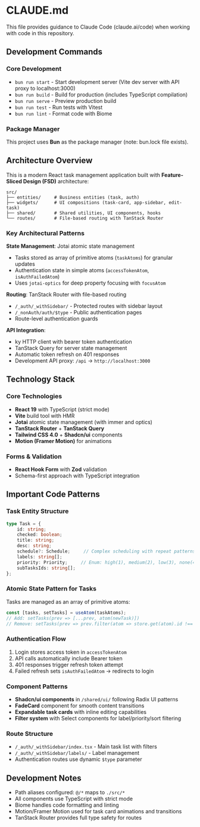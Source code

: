 # CLAUDE.md

This file provides guidance to Claude Code (claude.ai/code) when working with code in this repository.

## Development Commands

### Core Development
- `bun run start` - Start development server (Vite dev server with API proxy to localhost:3000)
- `bun run build` - Build for production (includes TypeScript compilation)
- `bun run serve` - Preview production build
- `bun run test` - Run tests with Vitest
- `bun run lint` - Format code with Biome

### Package Manager
This project uses **Bun** as the package manager (note: bun.lock file exists).

## Architecture Overview

This is a modern React task management application built with **Feature-Sliced Design (FSD)** architecture:

```
src/
├── entities/     # Business entities (task, auth)
├── widgets/      # UI compositions (task-card, app-sidebar, edit-task)
├── shared/       # Shared utilities, UI components, hooks
└── routes/       # File-based routing with TanStack Router
```

### Key Architectural Patterns

**State Management**: Jotai atomic state management
- Tasks stored as array of primitive atoms (`taskAtoms`) for granular updates
- Authentication state in simple atoms (`accessTokenAtom`, `isAuthFailedAtom`)
- Uses `jotai-optics` for deep property focusing with `focusAtom`

**Routing**: TanStack Router with file-based routing
- `/_auth/_withSidebar/` - Protected routes with sidebar layout
- `/_nonAuth/auth/$type` - Public authentication pages
- Route-level authentication guards

**API Integration**: 
- ky HTTP client with bearer token authentication
- TanStack Query for server state management
- Automatic token refresh on 401 responses
- Development API proxy: `/api` → `http://localhost:3000`

## Technology Stack

### Core Technologies
- **React 19** with TypeScript (strict mode)
- **Vite** build tool with HMR
- **Jotai** atomic state management (with immer and optics)
- **TanStack Router** + **TanStack Query**
- **Tailwind CSS 4.0** + **Shadcn/ui** components
- **Motion (Framer Motion)** for animations

### Forms & Validation
- **React Hook Form** with **Zod** validation
- Schema-first approach with TypeScript integration

## Important Code Patterns

### Task Entity Structure
```typescript
type Task = {
    id: string;
    checked: boolean;
    title: string;
    desc: string;
    schedule?: Schedule;     // Complex scheduling with repeat patterns
    labels: string[];
    priority: Priority;     // Enum: high(1), medium(2), low(3), none(4)
    subTasksIds: string[];
};
```

### Atomic State Pattern for Tasks
Tasks are managed as an array of primitive atoms:
```typescript
const [tasks, setTasks] = useAtom(taskAtoms);
// Add: setTasks(prev => [...prev, atom(newTask)])
// Remove: setTasks(prev => prev.filter(atom => store.get(atom).id !== id))
```

### Authentication Flow
1. Login stores access token in `accessTokenAtom`
2. API calls automatically include Bearer token
3. 401 responses trigger refresh token attempt
4. Failed refresh sets `isAuthFailedAtom` → redirects to login

### Component Patterns
- **Shadcn/ui components** in `/shared/ui/` following Radix UI patterns
- **FadeCard** component for smooth content transitions
- **Expandable task cards** with inline editing capabilities
- **Filter system** with Select components for label/priority/sort filtering

### Route Structure
- `/_auth/_withSidebar/index.tsx` - Main task list with filters
- `/_auth/_withSidebar/labels/` - Label management
- Authentication routes use dynamic `$type` parameter

## Development Notes

- Path aliases configured: `@/*` maps to `./src/*`
- All components use TypeScript with strict mode
- Biome handles code formatting and linting
- Motion/Framer Motion used for task card animations and transitions
- TanStack Router provides full type safety for routes